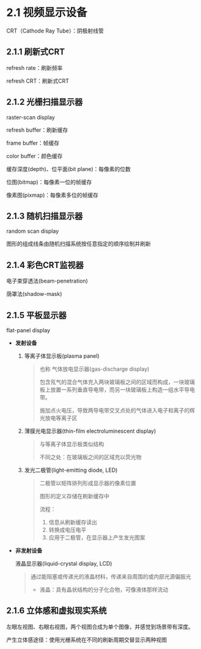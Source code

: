 # 2.1 视频显示设备

CRT（Cathode Ray Tube）：阴极射线管



## 2.1.1 刷新式CRT

refresh rate：刷新频率

refresh CRT：刷新式CRT

## 2.1.2 光栅扫描显示器

raster-scan display

refresh buffer：刷新缓存

frame buffer：帧缓存

color buffer：颜色缓存

缓存深度(depth)、位平面(bit plane)：每像素的位数

位图(bitmap)：每像素一位的帧缓存

像素图(pixmap)：每像素多位的帧缓存

## 2.1.3 随机扫描显示器

random scan display

图形的组成线条由随机扫描系统按任意指定的顺序绘制并刷新

## 2.1.4 彩色CRT监视器

电子束穿透法(beam-penetration)

荫罩法(shadow-mask)

## 2.1.5 平板显示器

flat-panel display

* **发射设备**

  1. 等离子体显示板(plasma panel)

     > 也称 气体放电显示器(gas-discharge display)
     >
     > 包含氖气的混合气体充入两块玻璃板之间的区域而构成，一块玻璃板上放置一系列垂直导电带，而另一块玻璃板上构造一组水平导电带。
     >
     > 施加点火电压，导致两导电带交叉点处的气体进入电子和离子的辉光放电等离子区

  2. 薄膜光电显示器(thin-film electroluminescent display)

     > 与等离子体显示板类似结构
     >
     > 不同之处：在玻璃板之间的区域充以荧光物

  3. 发光二极管(light-emitting diode, LED)

     > 二极管以矩阵排列形成显示器的像素位置
     >
     > 图形的定义存储在刷新缓存中
     >
     > 流程：
     >
     > 1. 信息从刷新缓存读出
     > 2. 转换成电压电平
     > 3. 应用于二极管，在显示器上产生发光图案

* **非发射设备**

  液晶显示器(liquid-crystal display, LCD)

  > 通过能阻塞或传递光的液晶材料，传递来自周围的或内部光源偏振光
  >
  > * 液晶：具有晶状结构的分子化合物，可像液体那样流动

## 2.1.6 立体感和虚拟现实系统

左眼左视图、右眼右视图，两个视图合成为单个图像，并感觉到场景带有深度。

产生立体感途径：使用光栅系统在不同的刷新周期交替显示两种视图
